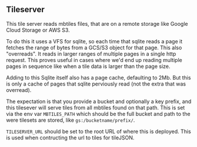 ## Tileserver


This tile server reads mbtiles files, that are on a remote storage like Google Cloud Storage or AWS S3.

To do this it uses a VFS for sqlite, so each time that sqlite reads a page it fetches the range of bytes from a GCS/S3 object for that page.  This also "overreads". It reads in larger ranges of multiple pages in a single http request. This proves useful in cases where we'd end up reading multiple pages in sequence like when a tile data is larger than the page size.

Adding to this Sqlite itself also has a page cache, defaulting to 2Mb. But this is only a cache of pages that sqlite perviously read (not the extra that was overread).


The expectation is that you provide a bucket and optionally a key prefix, and this tilesever will serve tiles from all mbtiles found on that path. This is set via the env var `MBTILES_PATH` which should be the full bucket and path to the were tilesets are stored, like `gs:/bucketname/prefix/`.

`TILESERVER_URL` should be set to the root URL of where this is deployed. This is used when contructing the url to tiles for tileJSON.

